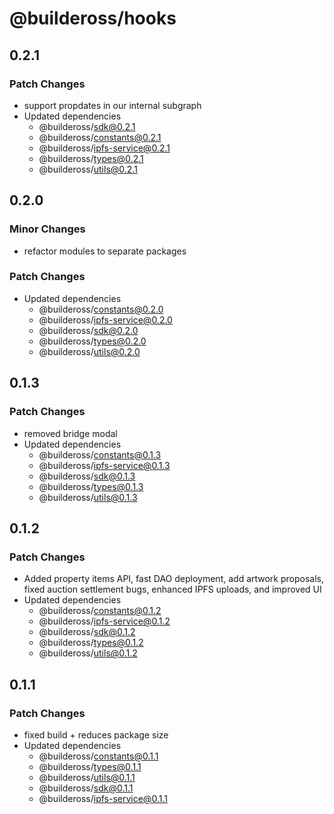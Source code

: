 # @buildeross/hooks

## 0.2.1

### Patch Changes

- support propdates in our internal subgraph
- Updated dependencies
  - @buildeross/sdk@0.2.1
  - @buildeross/constants@0.2.1
  - @buildeross/ipfs-service@0.2.1
  - @buildeross/types@0.2.1
  - @buildeross/utils@0.2.1

## 0.2.0

### Minor Changes

- refactor modules to separate packages

### Patch Changes

- Updated dependencies
  - @buildeross/constants@0.2.0
  - @buildeross/ipfs-service@0.2.0
  - @buildeross/sdk@0.2.0
  - @buildeross/types@0.2.0
  - @buildeross/utils@0.2.0

## 0.1.3

### Patch Changes

- removed bridge modal
- Updated dependencies
  - @buildeross/constants@0.1.3
  - @buildeross/ipfs-service@0.1.3
  - @buildeross/sdk@0.1.3
  - @buildeross/types@0.1.3
  - @buildeross/utils@0.1.3

## 0.1.2

### Patch Changes

- Added property items API, fast DAO deployment, add artwork proposals, fixed auction settlement bugs, enhanced IPFS uploads, and improved UI
- Updated dependencies
  - @buildeross/constants@0.1.2
  - @buildeross/ipfs-service@0.1.2
  - @buildeross/sdk@0.1.2
  - @buildeross/types@0.1.2
  - @buildeross/utils@0.1.2

## 0.1.1

### Patch Changes

- fixed build + reduces package size
- Updated dependencies
  - @buildeross/constants@0.1.1
  - @buildeross/types@0.1.1
  - @buildeross/utils@0.1.1
  - @buildeross/sdk@0.1.1
  - @buildeross/ipfs-service@0.1.1
